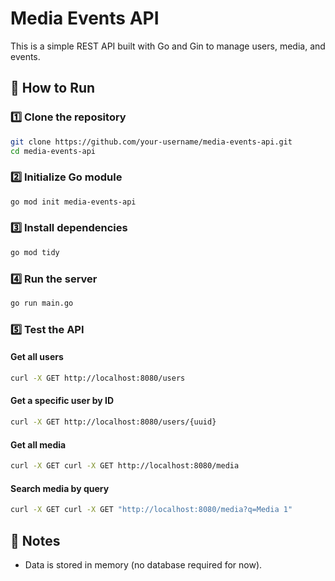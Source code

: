 # Media Events API

This is a simple REST API built with Go and Gin to manage users, media, and events.

## 🚀 How to Run
### 1️⃣ Clone the repository
```sh
git clone https://github.com/your-username/media-events-api.git
cd media-events-api
```

### 2️⃣ Initialize Go module
```sh
go mod init media-events-api
```

### 3️⃣ Install dependencies
```sh
go mod tidy
```

### 4️⃣ Run the server
```sh
go run main.go
```

### 5️⃣ Test the API
#### Get all users
```sh
curl -X GET http://localhost:8080/users
```

#### Get a specific user by ID
```sh
curl -X GET http://localhost:8080/users/{uuid}
```

#### Get all media
```sh
curl -X GET curl -X GET http://localhost:8080/media
```

#### Search media by query
```sh
curl -X GET curl -X GET "http://localhost:8080/media?q=Media 1"
```

## 📌 Notes
- Data is stored in memory (no database required for now).
